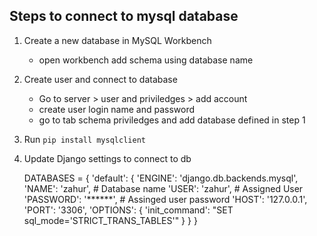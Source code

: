 ## Steps to connect to mysql database

1. Create a new database in MySQL Workbench

    * open workbench add schema using database name

2. Create user and connect to database

    * Go to server > user and priviledges > add account
    * create user login name and password
    * go to tab schema priviledges and add database defined in step 1

4. Run ``` pip install mysqlclient ```

3. Update Django settings to connect to db

    DATABASES = {
        'default': {
            'ENGINE': 'django.db.backends.mysql',
            'NAME': 'zahur', # Database name
            'USER': 'zahur', # Assigned User
            'PASSWORD': '******', # Assinged user password
            'HOST': '127.0.0.1',
            'PORT': '3306',
            'OPTIONS': {
                'init_command': "SET sql_mode='STRICT_TRANS_TABLES'"
            }
        }
    }
